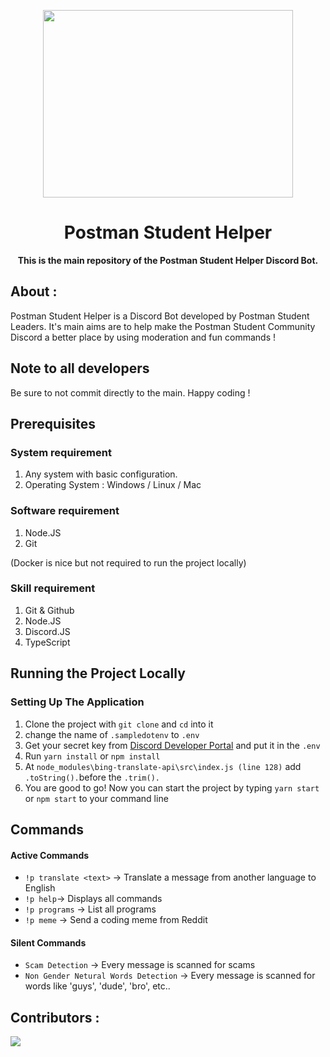 <p align="center">
	<img src="https://i.imgur.com/ElCDWZb.png" width=400px height=300px>
	<h1 align="center"> Postman Student Helper </h1>
		<p align="center">
			<b>This is the main repository of the Postman Student Helper Discord Bot. </b> 
		</p>  
</p>

## About :

Postman Student Helper is a Discord Bot developed by Postman Student Leaders. It's main aims are to help make the Postman Student Community Discord a better place by using moderation and fun commands !

## Note to all developers

Be sure to not commit directly to the main. Happy coding !

## Prerequisites

### System requirement

1. Any system with basic configuration.
2. Operating System : Windows / Linux / Mac

### Software requirement

1. Node.JS
2. Git

(Docker is nice but not required to run the project locally)

### Skill requirement

1. Git & Github
2. Node.JS
3. Discord.JS
4. TypeScript

## Running the Project Locally

### Setting Up The Application

1. Clone the project with `git clone` and `cd` into it
2. change the name of `.sampledotenv` to `.env`
3. Get your secret key from [Discord Developer Portal](https://discord.com/developers/applications) and put it in the `.env`
4. Run `yarn install` or `npm install`
5. At `node_modules\bing-translate-api\src\index.js (line 128)` add `.toString().`before the `.trim().`
6. You are good to go! Now you can start the project by typing `yarn start` or `npm start` to your command line

## Commands

#### Active Commands

-   `!p translate <text>` -> Translate a message from another language to English
-   `!p help`-> Displays all commands
-   `!p programs` -> List all programs
-   `!p meme` -> Send a coding meme from Reddit

#### Silent Commands

-   `Scam Detection` -> Every message is scanned for scams
-   `Non Gender Netural Words Detection` -> Every message is scanned for words like 'guys', 'dude', 'bro', etc..

## Contributors :

<a  href  =  "https://github.com/ctnkaan/postman-student-helper/graphs/contributors">

<img  src  =  "https://contrib.rocks/image?repo=ctnkaan/postman-student-helper"/>

</a>

